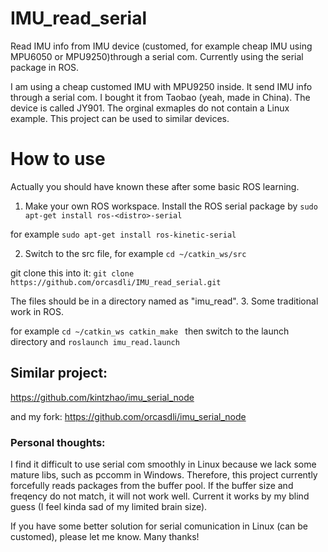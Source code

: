 # IMU_read_serial
Read IMU info from IMU device (customed, for example cheap IMU using MPU6050 or MPU9250)through a serial com. Currently using the serial package in ROS.

I am using a cheap customed IMU with MPU9250 inside. It send IMU info through a serial com.
I bought it from Taobao (yeah, made in China). The device is called JY901. The orginal exmaples do not contain a Linux example. This project can be used to similar devices.


# How to use
Actually you should have known these after some basic ROS learning.

1. Make your own ROS workspace. Install the ROS serial package by 
`sudo apt-get install ros-<distro>-serial`

for example
`sudo apt-get install ros-kinetic-serial`

2. Switch to the src file,
for example
`cd ~/catkin_ws/src`

git clone this into it:
`git clone https://github.com/orcasdli/IMU_read_serial.git`

The files should be in a directory named as "imu_read".
3. Some traditional work in ROS.

for example
`cd ~/catkin_ws
catkin_make
`
then
switch to the launch directory and 
`roslaunch imu_read.launch`

## Similar project:
https://github.com/kintzhao/imu_serial_node

and my fork:
https://github.com/orcasdli/imu_serial_node

### Personal thoughts:

I find it difficult to use serial com smoothly in Linux because we lack some mature libs, such as pccomm in Windows.
Therefore, this project currently forcefully reads packages from the buffer pool. If the buffer size and freqency do not match, it will not work well. Current it works by my blind guess (I feel kinda sad of my limited brain size).

If you have some better solution for serial comunication in Linux (can be customed), please let me know. Many thanks! 
